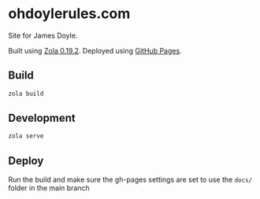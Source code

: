ohdoylerules.com
================

Site for James Doyle.

Built using [Zola 0.19.2](https://www.getzola.org/). Deployed using [GitHub Pages](https://pages.github.com/).

## Build

```sh
zola build
```

## Development

```sh
zola serve
```

## Deploy

Run the build and make sure the gh-pages settings are set to use the `docs/` folder in the main branch
